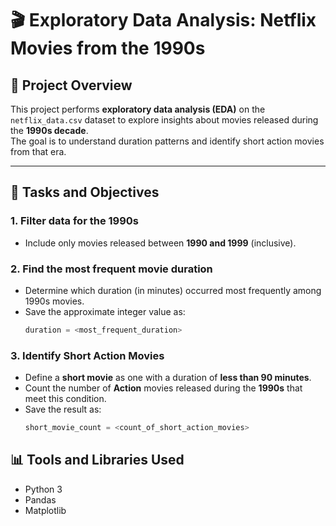 # 🎬 Exploratory Data Analysis: Netflix Movies from the 1990s

## 📄 Project Overview
This project performs **exploratory data analysis (EDA)** on the `netflix_data.csv` dataset to explore insights about movies released during the **1990s decade**.  
The goal is to understand duration patterns and identify short action movies from that era.

---

## 🧩 Tasks and Objectives

### 1. Filter data for the 1990s
- Include only movies released between **1990 and 1999** (inclusive).

### 2. Find the most frequent movie duration
- Determine which duration (in minutes) occurred most frequently among 1990s movies.  
- Save the approximate integer value as:
  ```python
  duration = <most_frequent_duration>
  
### 3. Identify Short Action Movies
- Define a **short movie** as one with a duration of **less than 90 minutes**.  
- Count the number of **Action** movies released during the **1990s** that meet this condition.  
- Save the result as:
  ```python
  short_movie_count = <count_of_short_action_movies>

## 📊 Tools and Libraries Used
- Python 3
- Pandas
- Matplotlib
